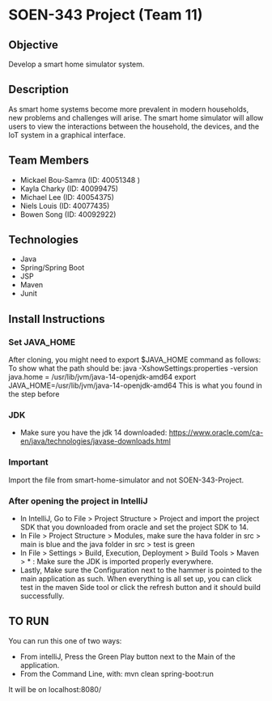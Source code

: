 # SOEN-343 Project (Team 11)

## Objective
Develop a smart home simulator system.

## Description
As smart home systems become more prevalent in modern households, new problems and challenges will arise. The
smart home simulator will allow users to view the interactions between the household, the devices, and the IoT
system in a graphical interface.  

## Team Members
- Mickael Bou-Samra (ID: 40051348 )
- Kayla Charky (ID: 40099475)
- Michael Lee (ID: 40054375)
- Niels Louis (ID: 40077435)
- Bowen Song (ID: 40092922)


## Technologies

- Java
- Spring/Spring Boot
- JSP 
- Maven
- Junit

## Install Instructions


 
### Set JAVA_HOME

After cloning, you might need to export $JAVA_HOME command as follows:
To show what the path should be: java -XshowSettings:properties -version
java.home = /usr/lib/jvm/java-14-openjdk-amd64
export JAVA_HOME=/usr/lib/jvm/java-14-openjdk-amd64
This is what you found in the step before

### JDK
- Make sure you have the jdk 14 downloaded: https://www.oracle.com/ca-en/java/technologies/javase-downloads.html 
 
### Important
Import the file from smart-home-simulator and not SOEN-343-Project.

### After opening the project in IntelliJ
- In IntelliJ, Go to File > Project Structure > Project and import the project SDK that you downloaded from oracle and set the project SDK to 14. 
- In File > Project Structure > Modules, make sure the hava folder in src > main is blue and the java folder in src > test is green
- In File > Settings > Build, Execution, Deployment > Build Tools > Maven > * : Make sure the JDK is imported properly everywhere. 
- Lastly, Make sure the Configuration next to the hammer is pointed to the main application as such. When everything is all set up, you can click test in the maven Side tool or click the refresh button and it should build successfully. 



## TO RUN

You can run this one of two ways: 
- From intelliJ, Press the Green Play button next to the Main of the application. 
- From the Command Line, with: mvn clean spring-boot:run

It will be on localhost:8080/
